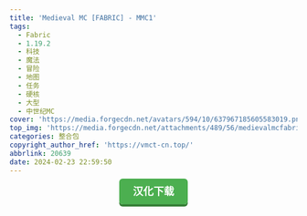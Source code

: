 ```yaml
---
title: 'Medieval MC [FABRIC] - MMC1'
tags:
  - Fabric
  - 1.19.2
  - 科技
  - 魔法
  - 冒险
  - 地图
  - 任务
  - 硬核
  - 大型
  - 中世纪MC
cover: 'https://media.forgecdn.net/avatars/594/10/637967185605583019.png'
top_img: 'https://media.forgecdn.net/attachments/489/56/medievalmcfabric.png'
categories: 整合包
copyright_author_href: 'https://vmct-cn.top/'
abbrlink: 20639
date: 2024-02-23 22:59:50
---
```

<center><a style = "background-color: #4caf50;box-shadow: 0 4px #357e36;border: none;border-radius: 6px;padding: 12px 24px;font-size: 18px;font-weight: bold;color: #fff;transition: all 0.2s ease-in-out;text-decoration: none;cursor: pointer;" href=https://vmct-cn.top/modpacks/mmc/index.html>汉化下载</a></center>
